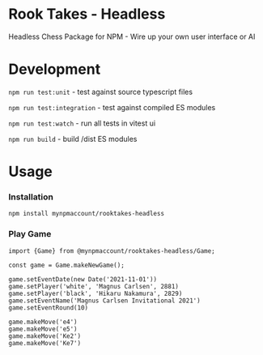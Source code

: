 # Rook Takes - Headless
Headless Chess Package for NPM - Wire up your own user interface or AI


# Development

`npm run test:unit` - test against source typescript files

`npm run test:integration` - test against compiled ES modules

`npm run test:watch` - run all tests in vitest ui

`npm run build` - build /dist ES modules


# Usage


### Installation

`npm install mynpmaccount/rooktakes-headless`

### Play Game

```
import {Game} from @mynpmaccount/rooktakes-headless/Game;

const game = Game.makeNewGame();

game.setEventDate(new Date('2021-11-01'))
game.setPlayer('white', 'Magnus Carlsen', 2881)
game.setPlayer('black', 'Hikaru Nakamura', 2829)
game.setEventName('Magnus Carlsen Invitational 2021')
game.setEventRound(10)

game.makeMove('e4')
game.makeMove('e5')
game.makeMove('Ke2')
game.makeMove('Ke7')

```


